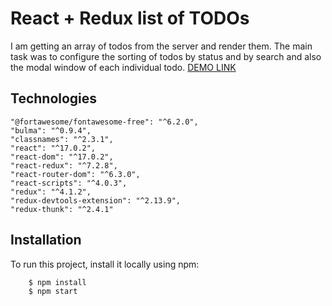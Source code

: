 # React + Redux list of TODOs

I am getting an array of todos from the server and render them. The main task was to configure the sorting of todos by status and by search and also the modal window of each individual todo. [DEMO LINK](https://alej4ndro1.github.io/list-of-todos/)

## Technologies
    "@fortawesome/fontawesome-free": "^6.2.0",
    "bulma": "^0.9.4",
    "classnames": "^2.3.1",
    "react": "^17.0.2",
    "react-dom": "^17.0.2",
    "react-redux": "^7.2.8",
    "react-router-dom": "^6.3.0",
    "react-scripts": "^4.0.3",
    "redux": "^4.1.2",
    "redux-devtools-extension": "^2.13.9",
    "redux-thunk": "^2.4.1"

## Installation

To run this project, install it locally using npm:

    
```
    $ npm install
    $ npm start
```
